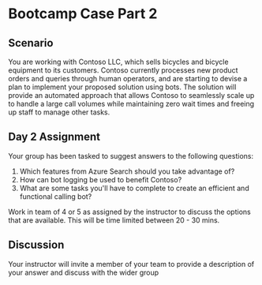 # Bootcamp Case Part 2

## Scenario

You are working with Contoso LLC, which sells bicycles and bicycle equipment to
its customers. Contoso currently processes new product orders and queries
through human operators, and are starting to devise a plan to implement your
proposed solution using bots. The solution will provide an automated approach
that allows Contoso to seamlessly scale up to handle a large call volumes while
maintaining zero wait times and freeing up staff to manage other tasks.  

## Day 2 Assignment

Your group has been tasked to suggest answers to the following questions:

1. Which features from Azure Search should you take advantage of?  
2. How can bot logging be used to benefit Contoso?
3. What are some tasks you'll have to complete to create an efficient and functional calling bot?    

Work in team of 4 or 5 as assigned by the instructor to discuss the options that
are available. This will be time limited between 20 - 30 mins.

## Discussion

Your instructor will invite a member of your team to provide a description of
your answer and discuss with the wider group

 
-
